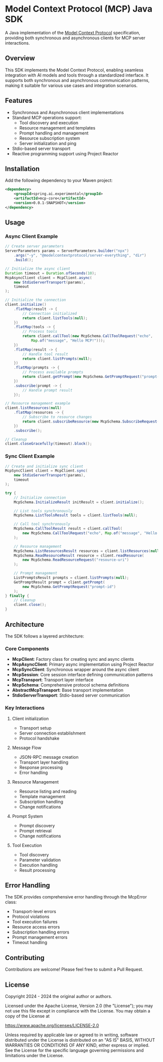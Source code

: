 # Model Context Protocol (MCP) Java SDK

A Java implementation of the [Model Context Protocol](https://modelcontextprotocol.org/docs/concepts/architecture) specification, providing both synchronous and asynchronous clients for MCP server interactions.

## Overview

This SDK implements the Model Context Protocol, enabling seamless integration with AI models and tools through a standardized interface. It supports both synchronous and asynchronous communication patterns, making it suitable for various use cases and integration scenarios.

## Features

- Synchronous and Asynchronous client implementations
- Standard MCP operations support:
  - Tool discovery and execution
  - Resource management and templates
  - Prompt handling and management
  - Resource subscription system
  - Server initialization and ping
- Stdio-based server transport
- Reactive programming support using Project Reactor

## Installation

Add the following dependency to your Maven project:

```xml
<dependency>
    <groupId>spring.ai.experimental</groupId>
    <artifactId>mcp-core</artifactId>
    <version>0.0.1-SNAPSHOT</version>
</dependency>
```

## Usage

### Async Client Example

```java
// Create server parameters
ServerParameters params = ServerParameters.builder("npx")
    .args("-y", "@modelcontextprotocol/server-everything", "dir")
    .build();

// Initialize the async client
Duration timeout = Duration.ofSeconds(10);
McpAsyncClient client = McpClient.async(
    new StdioServerTransport(params), 
    timeout
);

// Initialize the connection
client.initialize()
    .flatMap(result -> {
        // Connection initialized
        return client.listTools(null);
    })
    .flatMap(tools -> {
        // Process tools
        return client.callTool(new McpSchema.CallToolRequest("echo", 
            Map.of("message", "Hello MCP!")));
    })
    .flatMap(result -> {
        // Handle tool result
        return client.listPrompts(null);
    })
    .flatMap(prompts -> {
        // Process available prompts
        return client.getPrompt(new McpSchema.GetPromptRequest("prompt-id"));
    })
    .subscribe(prompt -> {
        // Handle prompt result
    });

// Resource management example
client.listResources(null)
    .flatMap(resources -> {
        // Subscribe to resource changes
        return client.subscribeResource(new McpSchema.SubscribeRequest("resource-uri"));
    })
    .subscribe();

// Cleanup
client.closeGracefully(timeout).block();
```

### Sync Client Example

```java
// Create and initialize sync client
McpSyncClient client = McpClient.sync(
    new StdioServerTransport(params),
    timeout
);

try {
    // Initialize connection
    McpSchema.InitializeResult initResult = client.initialize();

    // List tools synchronously
    McpSchema.ListToolsResult tools = client.listTools(null);

    // Call tool synchronously
    McpSchema.CallToolResult result = client.callTool(
        new McpSchema.CallToolRequest("echo", Map.of("message", "Hello!"))
    );

    // Resource management
    McpSchema.ListResourcesResult resources = client.listResources(null);
    McpSchema.ReadResourceResult resource = client.readResource(
        new McpSchema.ReadResourceRequest("resource-uri")
    );

    // Prompt management
    ListPromptsResult prompts = client.listPrompts(null);
    GetPromptResult prompt = client.getPrompt(
        new McpSchema.GetPromptRequest("prompt-id")
    );
} finally {
    // Cleanup
    client.close();
}
```

## Architecture

The SDK follows a layered architecture:

### Core Components

- **McpClient**: Factory class for creating sync and async clients
- **McpAsyncClient**: Primary async implementation using Project Reactor
- **McpSyncClient**: Synchronous wrapper around the async client
- **McpSession**: Core session interface defining communication patterns
- **McpTransport**: Transport layer interface
- **McpSchema**: Comprehensive protocol schema definitions
- **AbstractMcpTransport**: Base transport implementation
- **StdioServerTransport**: Stdio-based server communication

### Key Interactions

1. Client initialization
   - Transport setup
   - Server connection establishment
   - Protocol handshake

2. Message Flow
   - JSON-RPC message creation
   - Transport layer handling
   - Response processing
   - Error handling

3. Resource Management
   - Resource listing and reading
   - Template management
   - Subscription handling
   - Change notifications

4. Prompt System
   - Prompt discovery
   - Prompt retrieval
   - Change notifications

5. Tool Execution
   - Tool discovery
   - Parameter validation
   - Execution handling
   - Result processing

## Error Handling

The SDK provides comprehensive error handling through the McpError class:

- Transport-level errors
- Protocol violations
- Tool execution failures
- Resource access errors
- Subscription handling errors
- Prompt management errors
- Timeout handling

## Contributing

Contributions are welcome! Please feel free to submit a Pull Request.

## License

Copyright 2024 - 2024 the original author or authors.

Licensed under the Apache License, Version 2.0 (the "License");
you may not use this file except in compliance with the License.
You may obtain a copy of the License at

https://www.apache.org/licenses/LICENSE-2.0

Unless required by applicable law or agreed to in writing, software
distributed under the License is distributed on an "AS IS" BASIS,
WITHOUT WARRANTIES OR CONDITIONS OF ANY KIND, either express or implied.
See the License for the specific language governing permissions and
limitations under the License.

